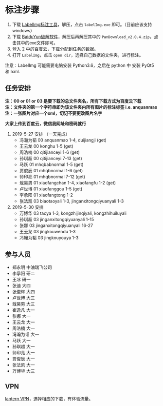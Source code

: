 # 标注步骤
1. 下载 [LabelImg标注工具](https://github.com/tzutalin/labelImg/files/2638199/windows_v1.8.1.zip)，解压，点击 `labelImg.exe` 即可。（目前应该支持windows）
2. 下载 [BaiduYun破解软件](https://github.com/lcylmhlcy/BaiduYunCrack_windows/archive/master.zip)，解压后再解压其中的 `PanDownload_v2.0.4.zip`，点击其中的exe文件即可。
3. 登入 2 中的百度云，下载分配到任务的数据。
4. 打开 `LabelImg`，点击 `open dir`，选择自己数据的文件夹，进行标注。
  
注意：LabelImg 可能需要电脑安装 Python3.6，之后在 python 中 安装 PyQt5 和 lxml.

## 任务安排
**注：00 or 01 or 03 是要下载的总文件夹名，所有下载方式为百度云下载**  
**注：文件夹的第一个字符串即为该文件夹内所有图片的标注标签 i.e. anquanmao**  
**注：一张图片对应一个xml，切记不要更改图片名字**  

**大家上传到百度云，微信我网址和密码就行**
  
1. 2019-5-27 安排 （一天完成）
    - 冯瀚为韬 00 anquanmao 1-4, duijiangji (get)
    - 王云龙 00 konghu 1-5 (get)
    - 周浩楠 00 qitijianceyi 1-6 (get)
    - 孙琪超 00 qitijianceyi 7-13 (get)
    - 马跃 01 mhqbabnormal 1-5 (get)
    - 贾俊辰 01 mhqbnormal 1-6 (get)
    - 师印亮 01 mhqbnormal 7-12 (get)
    - 戢昊男 01 xiaofangchan 1-4, xiaofangfu 1-2 (get)
    - 卢世博 01 xiaofanggou 1-5 (get)
    - 李承阳 01 xiaofangtong 1-2 
    - 张法凯 03 biaotaoyali 1-3, jinganxitongqiyuanyali 1-3
2. 2019-5-30 安排
    - 万博华 03 taoya 1-3, kongzhijinqiyali, kongzhihuiluyali
    - 孙琪超 03 jinganxitongqiyuanyali 1-15
    - 张娜 03 jinganxitongqiyuanyali 16-27
    - 王云龙 03 jingkouwendu 1-3
    - 冯翰为韬 03 jingkouyouya 1-3

## 参与人员
- 郑永明 中油瑞飞公司
- 李承阳 研二
- 王冰 研一
- 张迪 大四
- 张俊辉 大四
- 卢世博 大三
- 戢昊男 大三
- 崔逸凡 大一
- 张娜 大一
- 王云龙 大一
- 周浩楠 大一
- 冯瀚为韬 大一
- 马跃 大一
- 孙琪超 大一
- 师印亮 大一
- 贾俊辰 大一
- 张法凯 大一
- 万博华 大三

## VPN
[lantern VPN](https://github.com/getlantern/download/wiki)，选择相应的下载，有体验流量。
